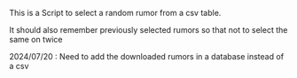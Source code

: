 This is a Script to select a random rumor from a csv table.

It should also remember previously selected rumors so that not to select the same on twice

2024/07/20 : Need to add the downloaded rumors in a database instead of a csv